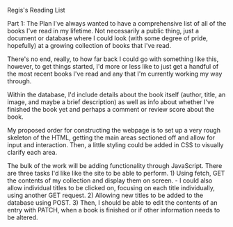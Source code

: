 Regis's Reading List

Part 1: The Plan
  I've always wanted to have a comprehensive list of all of the books I've read in my lifetime.  Not necessarily a public thing, just a document or database where I could look (with some degree of pride, hopefully) at a growing collection of books that I've read.

  There's no end, really, to how far back I could go with something like this, however, to get things started, I'd more or less like to just get a handful of the most recent books I've read and any that I'm currently working my way through.

  Within the database, I'd include details about the book itself (author, title, an image, and maybe a brief description) as well as info about whether I've finished the book yet and perhaps a comment or review score about the book.

  My proposed order for constructing the webpage is to set up a very rough skeleton of the HTML, getting the main areas sectioned off and allow for input and interaction.  Then, a little styling could be added in CSS to visually clarify each area.

  The bulk of the work will be adding functionality through JavaScript.  There are three tasks I'd like like the site to be able to perform.
    1) Using fetch, GET the contents of my collection and display them on screen.
      - I could also allow individual titles to be clicked on, focusing on each title individually, using another GET request.
    2) Allowing new titles to be added to the database using POST.
    3) Then, I should be able to edit the contents of an entry with PATCH, when a book is finished or if other information needs to be altered.
